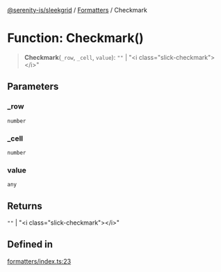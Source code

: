 [@serenity-is/sleekgrid](../../../README.md) / [Formatters](../README.md) / Checkmark

# Function: Checkmark()

> **Checkmark**(`_row`, `_cell`, `value`): `""` \| "\<i class=\"slick-checkmark\"\>\</i\>"

## Parameters

### \_row

`number`

### \_cell

`number`

### value

`any`

## Returns

`""` \| "\<i class=\"slick-checkmark\"\>\</i\>"

## Defined in

[formatters/index.ts:23](https://github.com/serenity-is/sleekgrid/blob/master/src/formatters/index.ts#L23)
